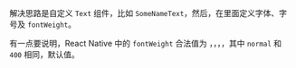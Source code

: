解决思路是自定义 `Text` 组件，比如 `SomeNameText`，然后，在里面定义字体、字号及 `fontWeight`。    

有一点要说明，React Native 中的 `fontWeight` 合法值为 ，，，，其中 `normal` 和 `400` 相同，默认值。   
